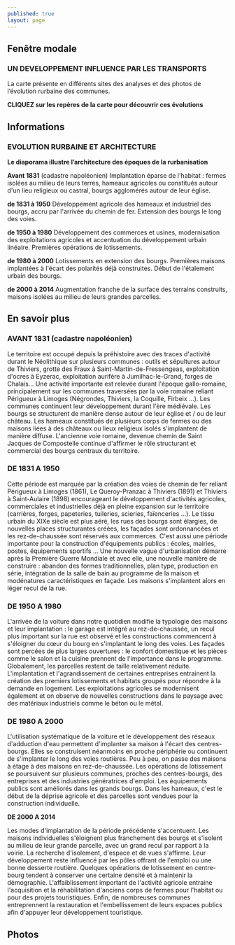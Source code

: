 ```yaml
---
published: true
layout: page
---
```


## Fenêtre modale

### UN DEVELOPPEMENT INFLUENCE PAR LES TRANSPORTS

La carte présente en différents sites des analyses et des photos de l’évolution rurbaine des communes.

**CLIQUEZ sur les repères de la carte pour découvrir ces évolutions**

## Informations

### EVOLUTION RURBAINE ET ARCHITECTURE

**Le diaporama illustre l’architecture des époques de la rurbanisation**

**Avant 1831** (cadastre napoléonien) 
Implantation éparse de l'habitat : fermes isolées au milieu de leurs terres, hameaux agricoles ou constitués autour d'un lieu religieux ou castral, bourgs agglomérés autour de leur église.

**de 1831 à 1950** 
Développement agricole des hameaux et industriel des bourgs, accru par l'arrivée du chemin de fer. Extension des bourgs le long des voies.

**de 1950 à 1980** 
Développement des commerces et usines, modernisation des exploitations agricoles et accentuation du développement urbain linéaire. Premières opérations de lotissements.

**de 1980 à 2000** 
Lotissements en extension des bourgs. Premières maisons implantées à l'écart des polarités déjà construites. Début de l'étalement urbain des bourgs.

**de 2000 à 2014** 
Augmentation franche de la surface des terrains construits, maisons isolées au milieu de leurs grandes parcelles.

## En savoir plus

### AVANT 1831 (cadastre napoléonien)

Le territoire est occupé depuis la préhistoire avec des traces d'activité durant le Néolithique sur plusieurs communes : outils et sépultures autour de Thiviers, grotte des Fraux à Saint-Martin-de-Fressengeas, exploitation d'ocres à Eyzerac, exploitation aurifère à Jumilhac-le-Grand, forges de Chalais... Une activité importante est relevée durant l'époque gallo-romaine, principalement sur les communes traversées par la voie romaine reliant Périgueux à Limoges (Négrondes, Thiviers, la Coquille, Firbeix ...). Les communes continuent leur développement durant l'ère médiévale. Les bourgs se structurent de manière dense autour de leur église et / ou de leur château. Les hameaux constitués de plusieurs corps de fermes ou des maisons liées à des châteaux ou lieux religieux isolés s'implantent de manière diffuse. L'ancienne voie romaine, devenue chemin de Saint Jacques de Compostelle continue d'affirmer le rôle structurant et commercial des bourgs centraux du territoire.

### DE 1831 A 1950

Cette période est marquée par la création des voies de chemin de fer reliant Périgueux à Limoges (1861), Le Queroy-Pranzac à Thiviers (1891) et Thiviers à Saint-Aulaire (1898) encourageant le développement d'activités agricoles, commerciales et industrielles déjà en pleine expansion sur le territoire (carrières, forges, papeteries, tuileries, scieries, faïenceries ...).
Le tissu urbain du XIXe siècle est plus aéré, les rues des bourgs sont élargies, de nouvelles places structurantes créées, les façades sont ordonnancées et les rez-de-chaussée sont réservés aux commerces. C'est aussi une période importante pour la construction d'équipements publics : écoles, mairies, postes, équipements sportifs ...
Une nouvelle vague d'urbanisation démarre après la Première Guerre Mondiale et avec elle, une nouvelle manière de construire : abandon des formes traditionnelles, plan type, production en série, intégration de la salle de bain au programme de la maison et modénatures caractéristiques en façade. Les maisons s'implantent alors en léger recul de la rue.

### DE 1950 A 1980

L'arrivée de la voiture dans notre quotidien modifie la typologie des maisons et leur implantation : le garage est intégré au rez-de-chaussée, un recul plus important sur la rue est observé et les constructions commencent à s'éloigner du cœur du bourg en s'implantant le long des voies.
Les façades sont percées de plus larges ouvertures : le confort domestique et les pièces comme le salon et la cuisine prennent de l'importance dans le programme. Globalement, les parcelles restent de taille relativement réduite. L'implantation et l'agrandissement de certaines entreprises entrainent la création des premiers lotissements et habitats groupés pour répondre à la demande en logement. Les exploitations agricoles se modernisent également et on observe de nouvelles constructions dans le paysage avec des matériaux industriels comme le béton ou le métal.

### DE 1980 A 2000

L'utilisation systématique de la voiture et le développement des réseaux d'adduction d'eau permettent d'implanter sa maison à l'écart des centres-bourgs. Elles se construisent néanmoins en proche périphérie ou continuent de s'implanter le long des voies routières. Peu à peu, on passe des maisons à étage à des maisons en rez-de-chaussée. Les opérations de lotissement se poursuivent sur plusieurs communes, proches des centres-bourgs, des entreprises et des industries génératrices d'emploi. Les équipements publics sont améliorés dans les grands bourgs. Dans les hameaux, c'est le début de la déprise agricole et des parcelles sont vendues pour la construction individuelle. 

**DE 2000 A 2014**

Les modes d'implantation de la période précédente s'accentuent. Les maisons individuelles s'éloignent plus franchement des bourgs et s'isolent au milieu de leur grande parcelle, avec un grand recul par rapport à la voirie. La recherche d'isolement, d'espace et de vues s'affirme. Leur développement reste influencé par les pôles offrant de l'emploi ou une bonne desserte routière. Quelques opérations de lotissement en centre-bourg tendent à conserver une certaine densité et à maintenir la démographie. L'affaiblissement important de l'activité agricole entraine l'acquisition et la réhabilitation d'anciens corps de fermes pour l'habitat ou pour des projets touristiques. Enfin, de nombreuses communes entreprennent la restauration et l'embellissement de leurs espaces publics afin d'appuyer leur développement touristique.

## Photos
